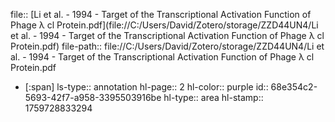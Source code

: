 file:: [Li et al. - 1994 - Target of the Transcriptional Activation Function of Phage λ cl Protein.pdf](file://C:/Users/David/Zotero/storage/ZZD44UN4/Li et al. - 1994 - Target of the Transcriptional Activation Function of Phage λ cl Protein.pdf)
file-path:: file://C:/Users/David/Zotero/storage/ZZD44UN4/Li et al. - 1994 - Target of the Transcriptional Activation Function of Phage λ cl Protein.pdf

- [:span]
  ls-type:: annotation
  hl-page:: 2
  hl-color:: purple
  id:: 68e354c2-5693-42f7-a958-3395503916be
  hl-type:: area
  hl-stamp:: 1759728833294